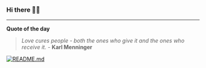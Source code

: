### Hi there 👋🏻


---

**Quote of the day**

> *Love cures people - both the ones who give it and the ones who receive it.* - **Karl Menninger** 

[![README.md](https://github.com/marcolovazzano/marcolovazzano/actions/workflows/readme.yml/badge.svg?branch=main)](https://github.com/marcolovazzano/marcolovazzano/actions/workflows/readme.yml)
